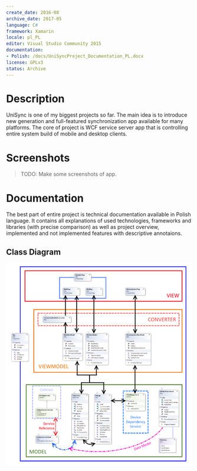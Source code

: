 ```yaml
---
create_date: 2016-08
archive_date: 2017-05
language: C#
framework: Xamarin
locale: pl_PL
editor: Visual Studio Community 2015
documentation:
- Polish: /docs/UniSyncProject_Documentation_PL.docx
license: GPLv3
status: Archive
---
```


# Description

UniSync is one of my biggest projects so far. The main idea is to introduce new generation and full-featured synchronization app available for many platforms. The core of project is WCF service server app that is controlling entire system build of mobile and desktop clients.

# Screenshots

> TODO: Make some screenshots of app.

# Documentation

The best part of entire project is technical documentation available in Polish language. It contains all explanations of used technologies, frameworks and libraries (with precise comparison) as well as project overview, implemented and not implemented features with descriptive annotaions.

## Class Diagram

![System Schema](docs/diagram.png)